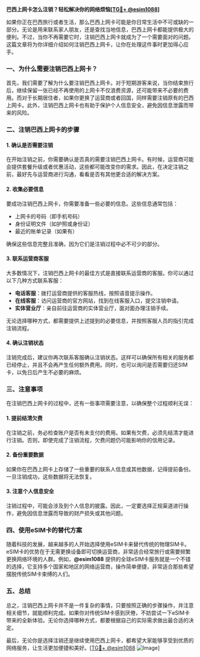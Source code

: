 **巴西上网卡怎么注销？轻松解决你的网络烦恼[[TG💪+ @esim1088](https://t.me/s/esim1088)]**

如果你正在巴西旅行或者生活，那么巴西上网卡可能是你日常生活中不可或缺的一部分。无论是用来联系家人朋友，还是查找当地信息，巴西上网卡都能提供极大的便利。不过，当你不再需要它时，注销巴西上网卡就成为了一个需要面对的问题。这篇文章将为你详细介绍如何注销巴西上网卡，让你在处理这件事时更加得心应手。

### 一、为什么需要注销巴西上网卡？

首先，我们需要了解为什么要注销巴西上网卡。对于短期游客来说，当你结束旅行后，继续保留一张已经不再使用的上网卡不仅浪费资源，还可能带来不必要的费用。而对于长期居住者，如果你更换了运营商或者回国，同样需要注销原有的巴西上网卡。此外，注销巴西上网卡也有助于保护个人信息安全，避免因信息泄露而带来的风险。

### 二、注销巴西上网卡的步骤

#### 1. 确认是否需要注销
在开始注销之前，你需要确认是否真的需要注销巴西上网卡。有时候，运营商可能会提供套餐升级或者优惠活动，这些都可能改变你的需求。因此，在决定注销之前，最好先与运营商进行沟通，看看是否有其他更合适的解决方案。

#### 2. 收集必要信息
要成功注销巴西上网卡，你需要准备一些必要的信息。这些信息通常包括：
- 上网卡的号码（即手机号码）
- 身份证明文件（如护照或身份证）
- 最近的账单记录（如果有）

确保这些信息完整且准确，因为它们是注销过程中必不可少的部分。

#### 3. 联系运营商客服
大多数情况下，注销巴西上网卡的最佳方式是直接联系运营商的客服。你可以通过以下几种方式联系客服：
- **电话客服**：拨打运营商提供的客服热线，按照语音提示操作。
- **在线客服**：访问运营商的官方网站，找到在线客服入口，提交注销申请。
- **实体营业厅**：亲自前往运营商的实体营业厅，面对面办理注销手续。

无论选择哪种方式，都需要提供上述提到的必要信息，并按照客服人员的指引完成注销流程。

#### 4. 确认注销状态
注销完成后，建议你再次联系客服确认注销状态。这样可以确保所有相关的服务都已经停止，并且不会再产生任何额外费用。同时，也可以询问是否需要归还SIM卡，以免日后产生不必要的麻烦。

### 三、注意事项

在注销巴西上网卡的过程中，还有一些事项需要注意，以确保整个过程顺利无误：

#### 1. 提前结清欠费
在注销之前，务必检查账户是否有未支付的费用。如果有欠费，必须先结清才能进行注销。否则，即使完成了注销流程，欠费问题仍可能影响你的信用记录。

#### 2. 备份重要数据
如果你在巴西上网卡上存储了一些重要的联系人信息或其他数据，记得提前备份。一旦注销成功，这些数据将无法恢复。

#### 3. 注意个人信息安全
注销过程中，可能会涉及到个人信息的披露。因此，一定要选择正规渠道进行操作，避免因信息泄露而导致的财产损失或其他问题。

### 四、使用eSIM卡的替代方案

随着科技的发展，越来越多的人开始选择使用eSIM卡来替代传统的物理SIM卡。eSIM卡的优势在于无需更换设备即可切换运营商，非常适合经常旅行或需要频繁更换网络环境的人群。例如，**@esim1088** 提供的全球eSIM卡服务就是一个不错的选择，它支持多个国家和地区的网络运营商，操作简单便捷，非常适合那些希望摆脱传统SIM卡束缚的人们。

### 五、总结

总之，注销巴西上网卡并不是一件复杂的事情，只要按照正确的步骤操作，并注意相关细节，就能顺利完成。如果你对传统SIM卡感到厌倦，不妨尝试一下eSIM卡带来的全新体验。无论你选择哪种方式，都要根据自己的实际需求做出最合适的决定。

最后，无论你是选择注销还是继续使用巴西上网卡，都希望大家能够享受到优质的网络服务，让生活更加便捷和美好。[[TG💪+ @esim1088](https://t.me/s/esim1088) ![Image](https://i.postimg.cc/4NQfJmqS/Snipaste-2025-05-13-00-14-12.png)]